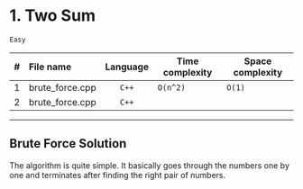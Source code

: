 # 1. Two Sum
`Easy`

| # | File name          | Language | Time complexity | Space complexity | 
|:-:|:------------------ |:--------:| --------------- | ---------------- |
| 1 | brute_force.cpp    | `C++`    | `O(n^2)`        | `O(1)`           |
| 2 | brute_force.cpp    | `C++`    |  |  |


---

## Brute Force Solution

The algorithm is quite simple. It basically goes through the numbers one by one and terminates after finding the right pair of numbers.